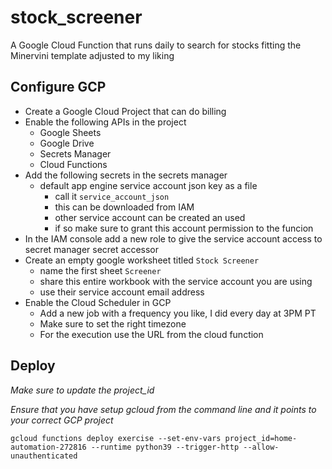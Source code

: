 # stock_screener
A Google Cloud Function that runs daily to search for stocks fitting the Minervini template adjusted to my liking

## Configure GCP
- Create a Google Cloud Project that can do billing
- Enable the following APIs in the project
    - Google Sheets
    - Google Drive
    - Secrets Manager
    - Cloud Functions
- Add the following secrets in the secrets manager
    - default app engine service account json key as a file
        - call it `service_account_json`
        - this can be downloaded from IAM
        - other service account can be created an used
        - if so make sure to grant this account permission to the funcion
- In the IAM console add a new role to give the service account access to secret manager secret accessor
- Create an empty google worksheet titled `Stock Screener`
    - name the first sheet `Screener`
    - share this entire workbook with the service account you are using
    - use their service account email address
- Enable the Cloud Scheduler in GCP
    - Add a new job with a frequency you like, I did every day at 3PM PT
    - Make sure to set the right timezone
    - For the execution use the URL from the cloud function

## Deploy

*Make sure to update the project_id*

*Ensure that you have setup gcloud from the command line and it points to your correct GCP project*

`gcloud functions deploy exercise --set-env-vars project_id=home-automation-272816 --runtime python39 --trigger-http --allow-unauthenticated`
